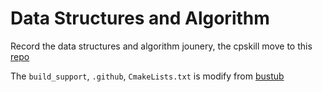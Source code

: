 # Data Structures and Algorithm

Record the data structures and algorithm jounery, the cpskill move to this [repo](https://github.com/GroverZhu/CPSKILL)

The `build_support`, `.github`, `CmakeLists.txt` is modify from [bustub](https://github.com/cmu-db/bustub)